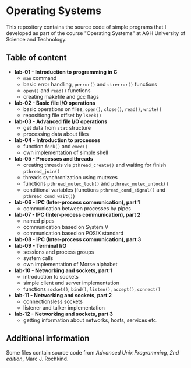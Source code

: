 # Operating Systems

This repository contains the source code of simple programs that I developed as part of the course "Operating Systems" at AGH University of Science and Technology.

## Table of content

* **lab-01 - Introduction to programming in C**
  * `man` command
  * basic error handling, `perror()` and `strerror()` functions
  * `open()` and `read()` functions
  * creating makefile and gcc flags
* **lab-02 - Basic file I/O operations**
  * basic operations on files, `open()`, `close()`, `read()`, `write()`
  * repositiong file offset by `lseek()`
* **lab-03 - Advanced file I/O operations**
  * get data from `stat` structure
  * processing data about files
* **lab-04 - Introduction to processes**
  * function `fork()` and `exec()`
  * own implementation of simple shell
* **lab-05 - Processes and threads**
  * creating threads via `pthread_create()` and waiting for finish `pthread_join()`
  * threads synchronization using mutexes
  * functions `pthread_mutex_lock()` and `pthread_mutex_unlock()`
  * conditional variables (functions `pthread_cond_signal()` and `pthread_cond_wait()`)
* **lab-06 - IPC (Inter-process communication), part 1**
  * communication between processes by pipes
* **lab-07 - IPC (Inter-process communication), part 2**
  * named pipes
  * communication based on System V
  * communication based on POSIX standard
* **lab-08 - IPC (Inter-process communication), part 3**
* **lab-09 - Terminal I/O**
  * sessions and process groups
  * system calls
  * own implementation of Morse alphabet
* **lab-10 - Networking and sockets, part 1**
  * introduction to sockets
  * simple client and server implementation
  * functions `socket()`, `bind()`, `listen()`, `accept()`, `connect()`
* **lab-11 - Networking and sockets, part 2**
  * connectionsless sockets
  * listener and talker implementation
* **lab-12 - Networking and sockets, part 3**
  * getting information about networks, hosts, services etc.

## Additional information

Some files contain source code from *Advanced Unix Programming, 2nd edition*, Marc J. Rochkind.

